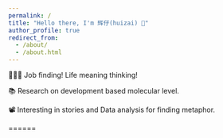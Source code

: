 ```yaml
---
permalink: /
title: "Hello there, I'm 辉仔(huizai) 👋"
author_profile: true
redirect_from: 
  - /about/
  - /about.html
---
```


👨🏻‍💻 Job finding! Life meaning thinking!  

📚 Research on development based molecular level.

📽️ Interesting in stories and Data analysis for finding metaphor. 

<!A data-driven personal website>
======
